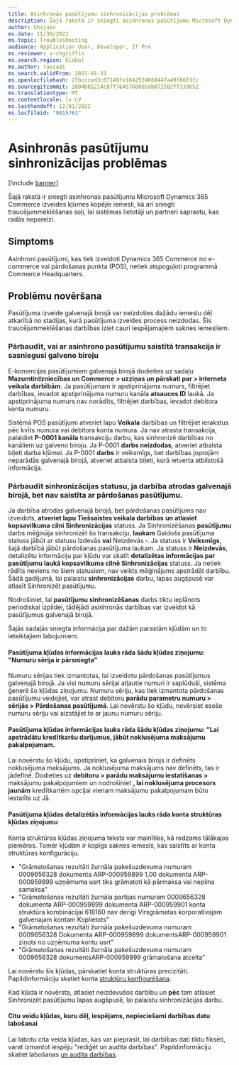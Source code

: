 ```yaml
---
title: Asinhronās pasūtījumu sinhronizācijas problēmas
description: Šajā rakstā ir sniegti asinhronas pasūtījumu Microsoft Dynamics 365 Commerce izveides kļūmes kopējie iemesli, kā arī sniegti traucējummeklēšanas soļi, lai sistēmas lietotāji un partneri saprastu, kas radās nepareizi.
author: Shajain
ms.date: 11/30/2022
ms.topic: Troubleshooting
audience: Application User, Developer, IT Pro
ms.reviewer: v-chgriffin
ms.search.region: Global
ms.author: rassadi
ms.search.validFrom: 2021-01-31
ms.openlocfilehash: 27bccced3c07149fe1842524660447a49f86f3fc
ms.sourcegitcommit: 2804b05214c87f76457608b5db072582ff339852
ms.translationtype: MT
ms.contentlocale: lv-LV
ms.lasthandoff: 12/01/2022
ms.locfileid: "9815761"
---
```

# <a name="asynchronous-order-synchronization-issues"></a>Asinhronās pasūtījumu sinhronizācijas problēmas

[!include [banner](../../includes/banner.md)]

Šajā rakstā ir sniegti asinhronas pasūtījumu Microsoft Dynamics 365 Commerce izveides kļūmes kopējie iemesli, kā arī sniegti traucējummeklēšanas soļi, lai sistēmas lietotāji un partneri saprastu, kas radās nepareizi.

## <a name="symptom"></a>Simptoms

Asinhroni pasūtījumi, kas tiek izveidoti Dynamics 365 Commerce no e-commerce vai pārdošanas punkta (POS), netiek atspoguļoti programmā Commerce Headquarters.

## <a name="troubleshooting"></a>Problēmu novēršana

Pasūtījuma izveide galvenajā birojā var neizdoties dažādu iemeslu dēļ atkarībā no stadijas, kurā pasūtījuma izveides process neizdodas. Šīs traucējummeklēšanas darbības iziet cauri iespējamajiem saknes iemesliem.

### <a name="validate-that-the-transaction-related-to-the-asynchronous-order-has-reached-headquarters"></a>Pārbaudīt, vai ar asinhrono pasūtījumu saistītā transakcija ir sasniegusi galveno biroju

E-komercijas pasūtījumiem galvenajā birojā dodieties uz sadaļu **Mazumtirdzniecības un Commerce \> uzziņas un pārskati par \> interneta veikala darbībām**. Ja pasūtījumam ir apstiprinājuma numurs, filtrējiet darbības, ievadot apstiprinājuma numuru kanāla **atsauces ID** laukā. Ja apstiprinājuma numurs nav norādīts, filtrējiet darbības, ievadot debitora konta numuru.

Sistēmā POS pasūtījumi atveriet lapu **Veikala** darbības un filtrējiet ierakstus pēc kvīts numura vai debitora konta numura. Ja nav atrasta transakcija, palaidiet **P-0001 kanāla** transakciju darbu, kas sinhronizē darbības no kanāliem uz galveno biroju. Ja P-0001 **darbs neizdodas**, atveriet atbalsta biļeti darba kļūmei. Ja P-0001 **darbs** ir veiksmīgs, bet darbības joprojām neparādās galvenajā birojā, atveriet atbalsta biļeti, kurā ietverta atbilstošā informācija.
 
### <a name="check-the-synchronization-status-if-the-transaction-is-present-in-headquarters-but-isnt-linked-with-a-sales-order"></a>Pārbaudīt sinhronizācijas statusu, ja darbība atrodas galvenajā birojā, bet nav saistīta ar pārdošanas pasūtījumu.

Ja darbība atrodas galvenajā birojā, bet pārdošanas pasūtījums nav izveidots, **atveriet lapu Tiešsaistes veikala darbības**  **un atlasiet kopsavilkuma cilni Sinhronizācijas** statuss. Ja Sinhronizēšanas **pasūtījumu** darbs mēģināja sinhronizēt šo transakciju, **laukam** Gaidošs pasūtījuma statuss jābūt ar statusu Izdevās **vai** Neizdevās **·**. Ja statuss ir **Veiksmīgs**, šajā darbībā jābūt pārdošanas pasūtījuma laukam. Ja statuss ir **Neizdevās**, detalizētu informāciju par kļūdu var skatīt **detalizētas informācijas par pasūtījumu**  **laukā kopsavilkuma cilnē Sinhronizācijas** statuss. Ja netiek rādīts neviens no šiem statusiem, nav veikts mēģinājums apstrādāt darbību. Šādā gadījumā, lai palaistu **sinhronizācijas** darbu, lapas augšpusē var atlasīt Sinhronizēt pasūtījumu.

Nodrošiniet, lai **pasūtījumu sinhronizēšanas** darbs tiktu ieplānots periodiskai izpildei, tādējādi asinhronās darbības var izveidot kā pasūtījumus galvenajā birojā.

Šajās sadaļās sniegta informācija par dažām parastām kļūdām un to ieteiktajiem labojumiem.

#### <a name="the-order-error-details-field-shows-the-following-error-message-number-sequence-has-been-exceeded"></a>Pasūtījuma kļūdas informācijas lauks rāda šādu kļūdas ziņojumu: "Numuru sērija ir pārsniegta"

Numuru sērijas tiek izmantotas, lai izveidotu pārdošanas pasūtījumus galvenajā birojā. Ja visi numuru sērijai atļautie numuri ir saplūduši, sistēma ģenerē šo kļūdas ziņojumu. Numuru sēriju, kas tiek izmantota pārdošanas pasūtījumu veidojiet, var atrast debitoru **parādu parametru numuru \> sērijās \> Pārdošanas pasūtījumā**. Lai novērstu šo kļūdu, novērsiet esošo numuru sēriju vai aizstājiet to ar jaunu numuru sēriju.

#### <a name="the-order-error-details-field-shows-the-following-error-message-there-must-be-a-default-payment-service-to-process-credit-card-transactions"></a>Pasūtījuma kļūdas informācijas lauks rāda šādu kļūdas ziņojumu: "Lai apstrādātu kredītkaršu darījumus, jābūt noklusējuma maksājumu pakalpojumam.

Lai novērstu šo kļūdu, apstipriniet, ka galvenais birojs ir definēts noklusējuma maksājums. Ja noklusējuma maksājums nav definēts, tas ir jādefinē. Dodieties uz **debitoru \> parādu maksājumu iestatīšanas \>** maksājumu pakalpojumiem un nodrošiniet **, lai noklusējuma procesors**  **jaunām** kredītkartēm opcijai vienam maksājumu pakalpojumam būtu iestatīts uz Jā.
    
#### <a name="the-order-error-details-field-shows-an-account-structure-error-message"></a>Pasūtījuma kļūdas detalizētās informācijas lauks rāda konta struktūras kļūdas ziņojumu

Konta struktūras kļūdas ziņojuma teksts var mainīties, kā redzams tālākajos piemēros. Tomēr kļūdām ir kopīgs saknes iemesls, kas saistīts ar konta struktūras konfigurāciju.

- "Grāmatošanas rezultāti žurnāla pakešuzdevuma numuram 0009656328 dokumenta ARP-000959899 1,00 dokumenta ARP-000959899 uzņēmuma usrt tiks grāmatoti kā pārmaksa vai nepilna samaksa"
- "Grāmatošanas rezultāti žurnāla partijas numuram 0009656328 dokumenta ARP-000959899 dokumenta ARP-000959901 konta struktūra kombinācijai 618160 nav derīgi Virsgrāmatas korporatīvajam galvenajam kontam Koplietots"
- "Grāmatošanas rezultāti žurnāla pakešuzdevuma numuram 0009656328 Dokumenta ARP-000959899 dokumentsARP-000959901 ziņots no uzņēmuma kontu usrt"
- "Grāmatošanas rezultāti žurnāla pakešuzdevuma numuram 0009656328 dokumentsARP-000959899 grāmatošana atcelta"
    
Lai novērstu šīs kļūdas, pārskatiet konta struktūras precizitāti. Papildinformāciju skatiet konta [struktūru konfigurēšana](/dynamics365/finance/general-ledger/configure-account-structures).
    
Kad kļūda ir novērsta, atlasiet neizdevušos darbību un **pēc** tam atlasiet Sinhronizēt pasūtījumu lapas augšpusē, lai palaistu sinhronizācijas darbu.
    
#### <a name="other-types-of-errors-that-might-require-the-transaction-data-to-be-fixed"></a>Citu veidu kļūdas, kuru dēļ, iespējams, nepieciešami darbības datu labošanai

Lai labotu cita veida kļūdas, kas var pieprasīt, lai darbības dati tiktu fiksēti, varat izmantot iespēju "rediģēt un audita darbības". Papildinformāciju skatiet labošanas [un audita darbības](../edit-order-trans.md).
